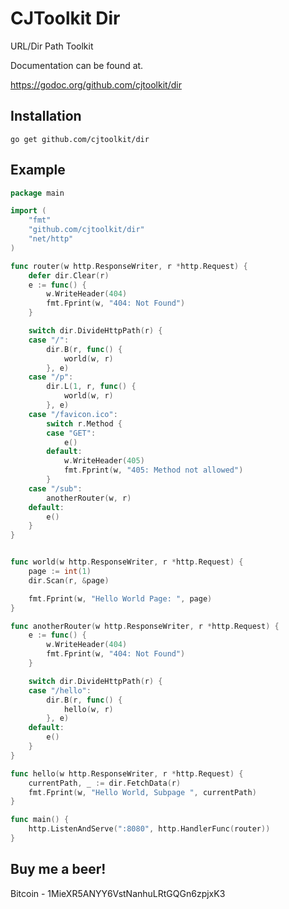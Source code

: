 # CJToolkit Dir

URL/Dir Path Toolkit

Documentation can be found at.

https://godoc.org/github.com/cjtoolkit/dir

## Installation

~~~
go get github.com/cjtoolkit/dir
~~~

## Example

~~~ go
package main

import (
	"fmt"
	"github.com/cjtoolkit/dir"
	"net/http"
)

func router(w http.ResponseWriter, r *http.Request) {
	defer dir.Clear(r)
	e := func() {
		w.WriteHeader(404)
		fmt.Fprint(w, "404: Not Found")
	}

	switch dir.DivideHttpPath(r) {
	case "/":
		dir.B(r, func() {
			world(w, r)
		}, e)
	case "/p":
		dir.L(1, r, func() {
			world(w, r)
		}, e)
	case "/favicon.ico":
		switch r.Method {
		case "GET":
			e()
		default:
			w.WriteHeader(405)
			fmt.Fprint(w, "405: Method not allowed")
		}
	case "/sub":
		anotherRouter(w, r)
	default:
		e()
	}
}


func world(w http.ResponseWriter, r *http.Request) {
	page := int(1)
	dir.Scan(r, &page)

	fmt.Fprint(w, "Hello World Page: ", page)
}

func anotherRouter(w http.ResponseWriter, r *http.Request) {
	e := func() {
		w.WriteHeader(404)
		fmt.Fprint(w, "404: Not Found")
	}

	switch dir.DivideHttpPath(r) {
	case "/hello":
		dir.B(r, func() {
			hello(w, r)
		}, e)
	default:
		e()
	}
}

func hello(w http.ResponseWriter, r *http.Request) {
	currentPath, _ := dir.FetchData(r)
	fmt.Fprint(w, "Hello World, Subpage ", currentPath)
}

func main() {
	http.ListenAndServe(":8080", http.HandlerFunc(router))
}

~~~

## Buy me a beer!

Bitcoin - 1MieXR5ANYY6VstNanhuLRtGQGn6zpjxK3